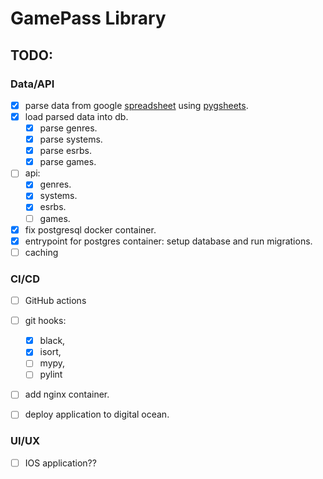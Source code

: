 # GamePass Library


## TODO:

### Data/API

- [x] parse data from google [spreadsheet](https://docs.google.com/spreadsheets/d/1kspw-4paT-eE5-mrCrc4R9tg70lH2ZTFrJOUmOtOytg/edit#gid=0) using [pygsheets](https://github.com/nithinmurali/pygsheets).
- [x] load parsed data into db.
  - [x] parse genres.
  - [x] parse systems.
  - [x] parse esrbs.
  - [x] parse games.
- [ ] api:
  - [x] genres.
  - [x] systems.
  - [x] esrbs.
  - [ ] games.
- [x] fix postgresql docker container.
- [x] entrypoint for postgres container: setup database and run migrations.
- [ ] caching

### CI/CD

- [ ] GitHub actions
- [ ] git hooks: 
  - [x] black, 
  - [x] isort, 
  - [ ] mypy, 
  - [ ] pylint
- [ ] add nginx container.
- [ ] deploy application to digital ocean.


### UI/UX

- [ ] IOS application??
